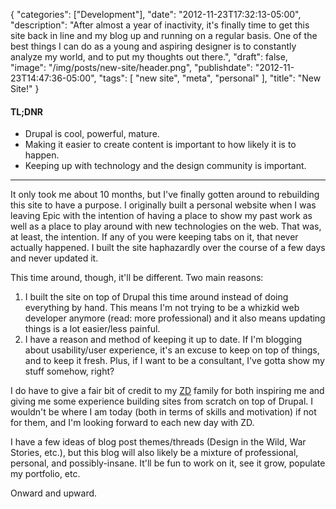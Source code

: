 {
   "categories": ["Development"],
   "date": "2012-11-23T17:32:13-05:00",
   "description": "After almost a year of inactivity, it's finally time to get this site back in line and my blog up and running on a regular basis. One of the best things I can do as a young and aspiring designer is to constantly analyze my world, and to put my thoughts out there.",
   "draft": false,
   "image": "/img/posts/new-site/header.png",
   "publishdate": "2012-11-23T14:47:36-05:00",
   "tags": [
      "new site",
      "meta",
      "personal"
   ],
   "title": "New Site!"
}

<div class="tldnr">
  <h4>TL;DNR</h4>
  <ul>
    <li>Drupal is cool, powerful, mature.</li>
    <li>Making it easier to create content is important to how likely it is to happen.</li>
    <li>Keeping up with technology and the design community is important.</li>
  </ul>
</div>
<hr/>

It only took me about 10 months, but I've finally gotten around to rebuilding this site to have a purpose. I originally built a personal website when I was leaving Epic with the intention of having a place to show my past work as well as a place to play around with new technologies on the web. That was, at least, the intention. If any of you were keeping tabs on it, that never actually happened. I built the site haphazardly over the course of a few days and never updated it.

This time around, though, it'll be different. Two main reasons:

1. I built the site on top of Drupal this time around instead of doing everything by hand. This means I'm not trying to be a whizkid web developer anymore (read: more professional) and it also means updating things is a lot easier/less painful.
2. I have a reason and method of keeping it up to date. If I'm blogging about usability/user experience, it's an excuse to keep on top of things, and to keep it fresh. Plus, if I want to be a consultant, I've gotta show my stuff somehow, right?

I do have to give a fair bit of credit to my <a href="https://zebradog.com">ZD</a> family for both inspiring me and giving me some experience building sites from scratch on top of Drupal. I wouldn't be where I am today (both in terms of skills and motivation) if not for them, and I'm looking forward to each new day with ZD.

I have a few ideas of blog post themes/threads (Design in the Wild, War Stories, etc.), but this blog will also likely be a mixture of professional, personal, and possibly-insane. It'll be fun to work on it, see it grow, populate my portfolio, etc.

Onward and upward.

